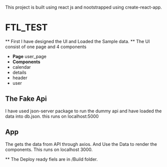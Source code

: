 This project is built using react js and nootstrapped using create-react-app.

# FTL_TEST

** First I have designed the UI and Loaded the Sample data. **
The UI consist of one page and 4 components
* **Page** user_page
* **Components**
* calendar
* details
* header
* user

## The Fake Api

I have used json-server package to run the dummy api and have loaded the data into db.json. this runs on localhost:5000

## App

The gets the data from API through axios. And Use the Data to render the components. This runs on localhost 3000.

** The Deploy ready fiels are in /Build folder.
